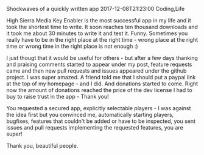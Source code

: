 Shockwaves of a quickly written app
2017-12-08T21:23:00
Coding,Life

High Sierra Media Key Enabler is the most successful app in my life and it took the shortest time to write. It soon reaches ten thousand downloads and it took me about 30 minutes to write it and test it. Funny. Sometimes you really have to be in the right place at the right time - wrong place at the right time or wrong time in the right place is not enough :)

I just thougt that it would be useful for others - but after a few days thanking and praising comments started to appear under my post, feature requests came and then new pull requests and issues appeared under the github project. I was super amazed. A friend told me that I should put a paypal link at the top of my homepage - and I did. And donations started to come. Right now the amount of donations reached the price of the dev license I had to buy to raise trust in the app - Thank you!

You requested a secured app, explicitly selectable players - I was against the idea first but you convinced me, automatically starting players, bugfixes, features that couldn't be added or have to be inspected, you sent issues and pull requests implementing the requested features, you are super!

Thank you, beautiful people.